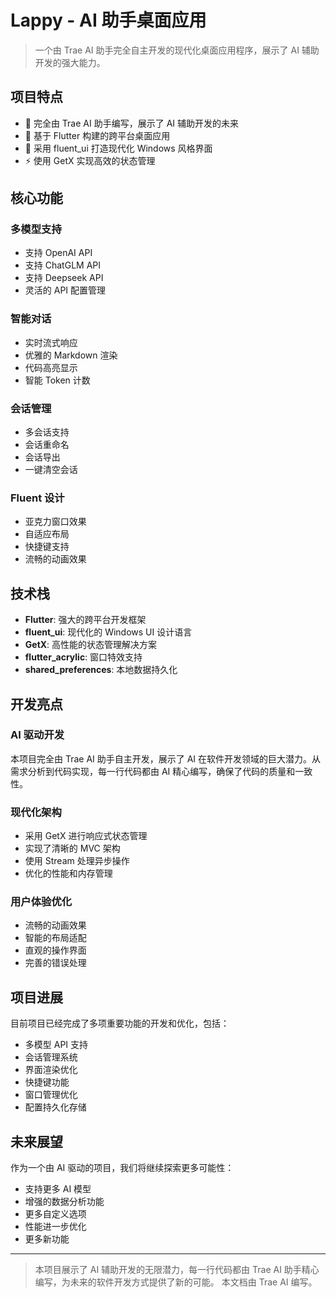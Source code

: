 # Lappy - AI 助手桌面应用

> 一个由 Trae AI 助手完全自主开发的现代化桌面应用程序，展示了 AI 辅助开发的强大能力。

## 项目特点

- 🤖 完全由 Trae AI 助手编写，展示了 AI 辅助开发的未来
- 🎯 基于 Flutter 构建的跨平台桌面应用
- 🎨 采用 fluent_ui 打造现代化 Windows 风格界面
- ⚡ 使用 GetX 实现高效的状态管理

## 核心功能

### 多模型支持
- 支持 OpenAI API
- 支持 ChatGLM API
- 支持 Deepseek API
- 灵活的 API 配置管理

### 智能对话
- 实时流式响应
- 优雅的 Markdown 渲染
- 代码高亮显示
- 智能 Token 计数

### 会话管理
- 多会话支持
- 会话重命名
- 会话导出
- 一键清空会话

### Fluent 设计
- 亚克力窗口效果
- 自适应布局
- 快捷键支持
- 流畅的动画效果

## 技术栈

- **Flutter**: 强大的跨平台开发框架
- **fluent_ui**: 现代化的 Windows UI 设计语言
- **GetX**: 高性能的状态管理解决方案
- **flutter_acrylic**: 窗口特效支持
- **shared_preferences**: 本地数据持久化

## 开发亮点

### AI 驱动开发
本项目完全由 Trae AI 助手自主开发，展示了 AI 在软件开发领域的巨大潜力。从需求分析到代码实现，每一行代码都由 AI 精心编写，确保了代码的质量和一致性。

### 现代化架构
- 采用 GetX 进行响应式状态管理
- 实现了清晰的 MVC 架构
- 使用 Stream 处理异步操作
- 优化的性能和内存管理

### 用户体验优化
- 流畅的动画效果
- 智能的布局适配
- 直观的操作界面
- 完善的错误处理

## 项目进展

目前项目已经完成了多项重要功能的开发和优化，包括：
- 多模型 API 支持
- 会话管理系统
- 界面渲染优化
- 快捷键功能
- 窗口管理优化
- 配置持久化存储

## 未来展望

作为一个由 AI 驱动的项目，我们将继续探索更多可能性：
- 支持更多 AI 模型
- 增强的数据分析功能
- 更多自定义选项
- 性能进一步优化
- 更多新功能

---

> 本项目展示了 AI 辅助开发的无限潜力，每一行代码都由 Trae AI 助手精心编写，为未来的软件开发方式提供了新的可能。
> 本文档由 Trae AI 编写。